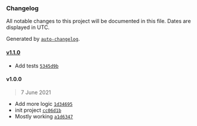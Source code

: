 ### Changelog

All notable changes to this project will be documented in this file. Dates are displayed in UTC.

Generated by [`auto-changelog`](https://github.com/CookPete/auto-changelog).

#### [v1.1.0](https://github.com/ddamato/spritz-ui/compare/v1.0.0...v1.1.0)

- Add tests [`5345d9b`](https://github.com/ddamato/spritz-ui/commit/5345d9b50740689944640b9a7b579ecca77d986b)

#### v1.0.0

> 7 June 2021

- Add more logic [`1d34695`](https://github.com/ddamato/spritz-ui/commit/1d346951dc8e6e157675c972c80f0be7f132c899)
- init project [`cc06d1b`](https://github.com/ddamato/spritz-ui/commit/cc06d1b5d78f18bbf15ae2e11bd7180d133309a6)
- Mostly working [`a1d6347`](https://github.com/ddamato/spritz-ui/commit/a1d63473c0dc64d44e59d320d6bc4069394ef4df)

